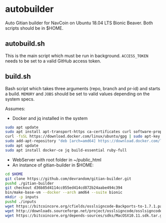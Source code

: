 # autobuilder
Auto Gitian builder for NavCoin on Ubuntu 18.04 LTS Bionic Beaver. Both scripts should be in $HOME.

## autobuild.sh
This is the main script which must be run in background. `ACCESS_TOKEN` needs to be set to a valid GitHub access token.

## build.sh
Bash script which takes three arguments (repo, branch and pr-id) and starts a build. `MEMORY` and `JOBS` should be set to valid values depending on the system specs.

Assumes:
- Docker and jq installed in the system
```bash
sudo apt update
sudo apt install apt-transport-https ca-certificates curl software-properties-common
curl -fsSL https://download.docker.com/linux/ubuntu/gpg | sudo apt-key add -
sudo add-apt-repository "deb [arch=amd64] https://download.docker.com/linux/ubuntu bionic stable"
sudo apt update
sudo apt install docker-ce jq build-essential ruby-full
```
- WebServer with root folder in ~/public_html 
- An instance of gitian-builder in $HOME:
```bash
cd $HOME
git clone https://github.com/devrandom/gitian-builder.git
pushd ./gitian-builder
git checkout d36b85d4114cc055ed414cd872b24aabe494c394
bin/make-base-vm --docker --arch amd64 --suite bionic
mkdir -p inputs
pushd ./inputs
wget https://bitcoincore.org/cfields/osslsigncode-Backports-to-1.7.1.patch
wget http://downloads.sourceforge.net/project/osslsigncode/osslsigncode/osslsigncode-1.7.1.tar.gz
wget https://bitcoincore.org/depends-sources/sdks/MacOSX10.11.sdk.tar.gz
```
